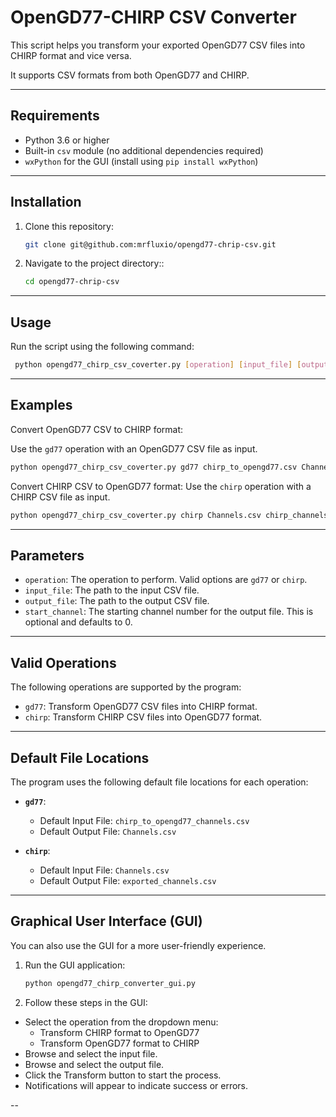 # OpenGD77-CHIRP CSV Converter

This script helps you transform your exported OpenGD77 CSV files into CHIRP format and vice versa.

It supports CSV formats from both OpenGD77 and CHIRP.


---

## Requirements

- Python 3.6 or higher
- Built-in `csv` module (no additional dependencies required)
- `wxPython` for the GUI (install using `pip install wxPython`)


---

## Installation

1. Clone this repository:
   ```bash
   git clone git@github.com:mrfluxio/opengd77-chrip-csv.git
   ```
2. Navigate to the project directory::
   ```bash
   cd opengd77-chrip-csv
   ```

---
## Usage
Run the script using the following command:
   ```bash
    python opengd77_chirp_csv_coverter.py [operation] [input_file] [output_file] [start_channel]
   ```
---
## Examples

Convert OpenGD77 CSV to CHIRP format:

Use the `gd77` operation with an OpenGD77 CSV file as input.
   ```bash
   python opengd77_chirp_csv_coverter.py gd77 chirp_to_opengd77.csv Channels.csv 1
   ```

Convert CHIRP CSV to OpenGD77 format:
Use the `chirp` operation with a CHIRP CSV file as input.

   ```bash
   python opengd77_chirp_csv_coverter.py chirp Channels.csv chirp_channels.csv 0
   ```
---
## Parameters
- `operation`: The operation to perform. Valid options are `gd77` or `chirp`.
- `input_file`: The path to the input CSV file.
- `output_file`: The path to the output CSV file.
- `start_channel`: The starting channel number for the output file. This is optional and defaults to 0.


---

## Valid Operations

The following operations are supported by the program:

- `gd77`: Transform OpenGD77 CSV files into CHIRP format.
- `chirp`: Transform CHIRP CSV files into OpenGD77 format.

---

## Default File Locations

The program uses the following default file locations for each operation:

- **`gd77`**:
  - Default Input File: `chirp_to_opengd77_channels.csv`
  - Default Output File: `Channels.csv`

- **`chirp`**:
  - Default Input File: `Channels.csv`
  - Default Output File: `exported_channels.csv`

---

## Graphical User Interface (GUI)
You can also use the GUI for a more user-friendly experience.  

1. Run the GUI application:  
    ```bash
    python opengd77_chirp_converter_gui.py
    ```

2. Follow these steps in the GUI:  
- Select the operation from the dropdown menu:
  - Transform CHIRP format to OpenGD77
  - Transform OpenGD77 format to CHIRP
- Browse and select the input file.
- Browse and select the output file.
- Click the Transform button to start the process.
- Notifications will appear to indicate success or errors.

--